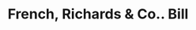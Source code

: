 ---
doi: 10.7916/D82V3T8X
date_other: '1880'
date_other_textual: 1880-1889
form: printed ephemera
genre:
- Invoices
name:
- French, Richards & Co.
object_in_context_url: https://biggert.cul.columbia.edu/items/view/ave_biggert_01403
subject_hierarchical_geographic:
- Philadelphia, Pennsylvania, United States
subject_name:
- French, Richards & Co.
title: French, Richards & Co.. Bill
sort_title: French, Richards & Co.. Bill
call_number: ave_biggert_01403
coordinates:
- 40.00944444444445,-75.13333333333334
pid: ave_biggert_01403
identifiers: ave_biggert_01403
thumbnail: https://derivativo-2.library.columbia.edu/iiif/2/ldpd:344588/full/!256,256/0/native.jpg
permalink: /biggert/ave_biggert_01403/
layout: iiif-image-page
---